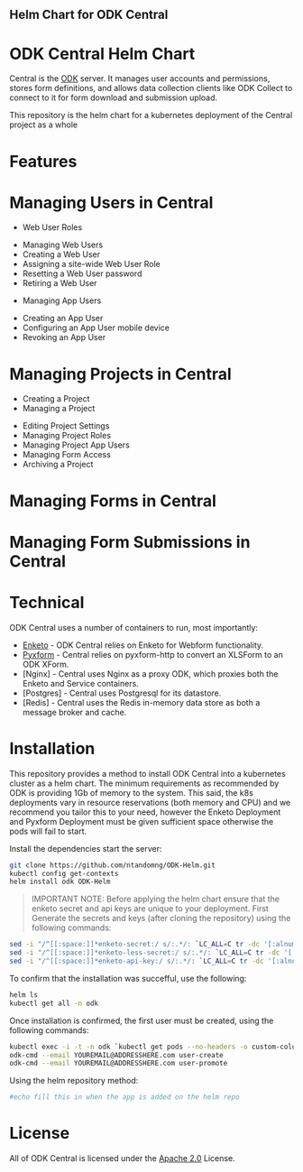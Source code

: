 ## Helm Chart for ODK Central

ODK Central Helm Chart
===========

Central is the [ODK](https://getodk.org/) server. It manages user accounts and permissions, stores form definitions, and allows data collection clients like ODK Collect to connect to it for form download and submission upload.

This repository is the helm chart for a kubernetes deployment of the Central project as a whole



Features
============
# Managing Users in Central
- Web User Roles
* Managing Web Users
* Creating a Web User
* Assigning a site-wide Web User Role
* Resetting a Web User password
* Retiring a Web User
- Managing App Users
* Creating an App User
* Configuring an App User mobile device
* Revoking an App User
# Managing Projects in Central
- Creating a Project
- Managing a Project
* Editing Project Settings
* Managing Project Roles
* Managing Project App Users
* Managing Form Access
* Archiving a Project
# Managing Forms in Central
# Managing Form Submissions in Central


Technical
==========

ODK Central uses a number of containers to run, most importantly:

- [Enketo](https://github.com/enketo/enketo-express) - ODK Central relies on Enketo for Webform functionality.
- [Pyxform](https://github.com/getodk/pyxform-http) - Central relies on pyxform-http to convert an XLSForm to an ODK XForm.
- [Nginx] - Central uses Nginx as a proxy ODK, which proxies both the Enketo and Service containers.
- [Postgres] - Central uses Postgresql for its datastore.
- [Redis] - Central uses the Redis in-memory data store as both a message broker and cache.


Installation
==========


This repository provides a method to install ODK Central into a kubernetes cluster as a helm chart. The minimum requirements as recommended by ODK is providing 1Gb of memory to the system. This said, the k8s deployments vary in resource reservations (both memory and CPU) and we recommend you tailor this to your need, however the Enketo Deployment and Pyxform Deployment must be given sufficient space otherwise the pods will fail to start.

Install the dependencies start the server:

```sh
git clone https://github.com/ntandomng/ODK-Helm.git
kubectl config get-contexts
helm install odk ODK-Helm
```

> IMPORTANT NOTE:
> Before applying the helm chart ensure that the enketo secret and api keys are unique to your deployment. 
> First Generate the secrets and keys (after cloning the repository) using the following commands:

```sh
sed -i "/^[[:space:]]*enketo-secret:/ s/:.*/: `LC_ALL=C tr -dc '[:alnum:]' < /dev/urandom | head -c64 `/" ./ODK-Helm/templates/secrets-configmap.yaml
sed -i "/^[[:space:]]*enketo-less-secret:/ s/:.*/: `LC_ALL=C tr -dc '[:alnum:]' < /dev/urandom | head -c32 `/" ./ODK-Helm/templates/secrets-configmap.yaml
sed -i "/^[[:space:]]*enketo-api-key:/ s/:.*/: `LC_ALL=C tr -dc '[:alnum:]' < /dev/urandom | head -c128 `/" ./ODK-Helm/templates/secrets-configmap.yaml
```

To confirm that the installation was succefful, use the following:

```sh
helm ls
kubectl get all -n odk
```

Once installation is confirmed, the first user must be created, using the following commands:

```sh
kubectl exec -i -t -n odk `kubectl get pods --no-headers -o custom-columns=":metadata.name" -n odk | grep service` -c service -- sh -c "clear; (bash || ash || sh)"
odk-cmd --email YOUREMAIL@ADDRESSHERE.com user-create
odk-cmd --email YOUREMAIL@ADDRESSHERE.com user-promote
```

Using the helm repository method:

```sh
#echo fill this in when the app is added on the helm repo
```


License
=======

All of ODK Central is licensed under the [Apache 2.0](https://raw.githubusercontent.com/getodk/central/master/LICENSE) License.
